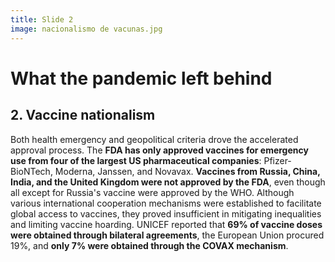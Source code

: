 ```yaml
---
title: Slide 2
image: nacionalismo de vacunas.jpg
---
```


# What the pandemic left behind
## 2. Vaccine nationalism

Both health emergency and geopolitical criteria drove the accelerated approval process. The **FDA has only approved vaccines for emergency use from four of the largest US pharmaceutical companies**: Pfizer-BioNTech, Moderna, Janssen, and Novavax. **Vaccines from Russia, China, India, and the United Kingdom were not approved by the FDA**, even though all except for Russia's vaccine were approved by the WHO. Although various international cooperation mechanisms were established to facilitate global access to vaccines, they proved insufficient in mitigating inequalities and limiting vaccine hoarding. UNICEF reported that **69% of vaccine doses were obtained through bilateral agreements**, the European Union procured 19%, and **only 7% were obtained through the COVAX mechanism**.
